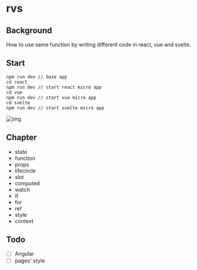 # rvs

## Background

How to use same function by writing different code in react, vue and svelte.

## Start

```shell
npm run dev // base app
cd react
npm run dev // start react micro app
cd vue
npm run dev // start vue micro app
cd svelte
npm run dev // start svelte micro app
```

![img](https://github.com/GrayFrost/rvs/blob/main/public/rvs.gif)

## Chapter

* state
* function
* props
* lifecircle
* slot
* computed
* watch
* if
* for
* ref
* style
* context

## Todo

- [ ] Angular
- [ ] pages' style
